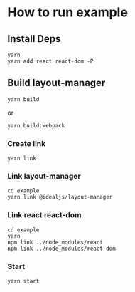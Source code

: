 # How to run example

## Install Deps

```
yarn
yarn add react react-dom -P
```
## Build layout-manager 

```
yarn build
```
or
```
yarn build:webpack
```

### Create link
```
yarn link
```

### Link layout-manager
```
cd example
yarn link @idealjs/layout-manager
```

### Link react react-dom
```
cd example
yarn
npm link ../node_modules/react
npm link ../node_modules/react-dom
```
### Start

```
yarn start
```
